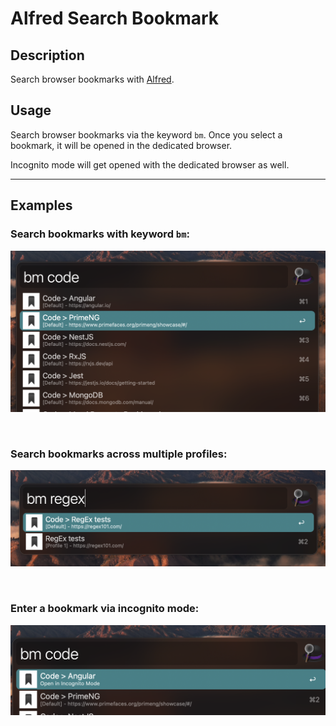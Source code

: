 # Alfred Search Bookmark

## Description
Search browser bookmarks with [Alfred](https://www.alfredapp.com/).

## Usage
Search browser bookmarks via the keyword `bm`.
Once you select a bookmark, it will be opened in the dedicated browser.

Incognito mode will get opened with the dedicated browser as well.

<hr>

## Examples

### Search bookmarks with keyword `bm`:
![Alfred Search Bookmark](https://raw.githubusercontent.com/avivbens/alfred-search-bookmark/HEAD/demo/list.png)

<br>

### Search bookmarks across multiple profiles:
![Alfred Search Bookmark](https://raw.githubusercontent.com/avivbens/alfred-search-bookmark/HEAD/demo/profiles.png)

<br>

### Enter a bookmark via incognito mode:
![Alfred Search Bookmark](https://raw.githubusercontent.com/avivbens/alfred-search-bookmark/HEAD/demo/incognito.png)